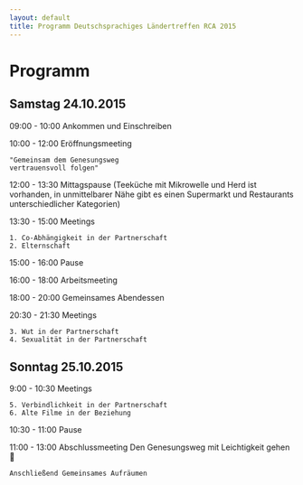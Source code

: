 ```yaml
---
layout: default
title: Programm Deutschsprachiges Ländertreffen RCA 2015
---
```

# Programm

## Samstag 24.10.2015

09:00 - 10:00 Ankommen und Einschreiben

10:00 - 12:00 Eröffnungsmeeting

    "Gemeinsam dem Genesungsweg
    vertrauensvoll folgen"

12:00 - 13:30 Mittagspause
    (Teeküche mit Mikrowelle und Herd ist
    vorhanden, in unmittelbarer Nähe
    gibt es einen Supermarkt und
    Restaurants unterschiedlicher
    Kategorien)

13:30 - 15:00 Meetings

    1. Co-Abhängigkeit in der Partnerschaft
    2. Elternschaft
    
15:00 - 16:00 Pause

16:00 - 18:00 Arbeitsmeeting

18:00 - 20:00 Gemeinsames Abendessen

20:30 - 21:30 Meetings

    3. Wut in der Partnerschaft
    4. Sexualität in der Partnerschaft

## Sonntag 25.10.2015

9:00 - 10:30 Meetings

    5. Verbindlichkeit in der Partnerschaft
    6. Alte Filme in der Beziehung

10:30 - 11:00 Pause

11:00 - 13:00 Abschlussmeeting
    Den Genesungsweg mit Leichtigkeit
    gehen :couple:
    
    Anschließend Gemeinsames Aufräumen

